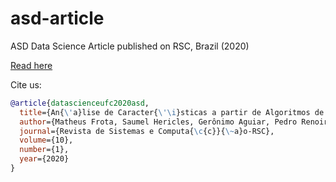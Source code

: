 # asd-article
ASD Data Science Article published on RSC, Brazil (2020)

[Read here](https://github.com/datascience-ufc/asd-article/releases/tag/1.0.0)


Cite us:

```bibtex
@article{datascienceufc2020asd,
  title={An{\'a}lise de Caracter{\'\i}sticas a partir de Algoritmos de Aprendizagem de M{\'a}quina para Aux{\'\i}lio ao Diagn{\'o}stico do Transtorno do Espectro Autista},
  author={Matheus Frota, Saumel Hericles, Gerônimo Aguiar, Pedro Renoir, Rayon Nunes, Manoel Vilela, Denilson Gomes, Ialis Cavalcante Paula Jr},
  journal={Revista de Sistemas e Computa{\c{c}}{\~a}o-RSC},
  volume={10},
  number={1},
  year={2020}
}
```
